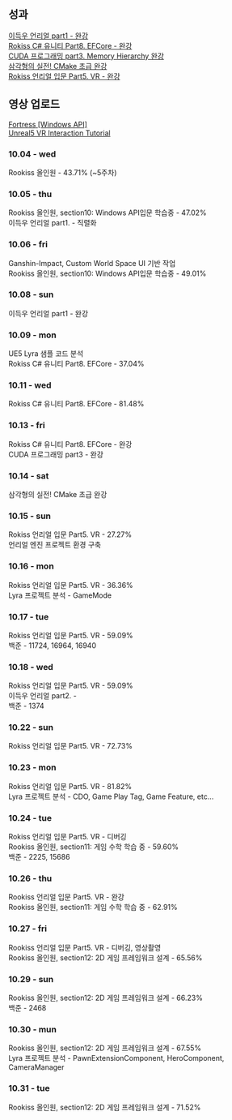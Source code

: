 ## 성과
[이득우 언리얼 part1 - 완강](https://www.inflearn.com/certificate/1095125-330717-12071614)<br>
[Rokiss C# 유니티 Part8. EFCore - 완강](https://www.inflearn.com/certificate/1095125-325822-11556640)<br>
[CUDA 프로그래밍 part3. Memory Hierarchy 완강](https://www.inflearn.com/certificate/1095125-329600-11788666)<br>
[삼각형의 실전! CMake 초급 완강](https://www.inflearn.com/certificate/1095125-330385-12071613)<br>
[Rokiss 언리얼 입문 Part5. VR - 완강](https://www.inflearn.com/certificate/1095125-329330-11867118)

## 영상 업로드
[Fortress [Windows API]](https://www.youtube.com/watch?v=iZSM4Cw7OHE)<br>
[Unreal5 VR Interaction Tutorial](https://www.youtube.com/watch?v=_dKGnKZhvdA)<br>

### 10.04 - wed
Rookiss 올인원 - 43.71% (~5주차)

### 10.05 - thu
Rookiss 올인원, section10: Windows API입문 학습중 - 47.02%<br>
이득우 언리얼 part1. - 직렬화

### 10.06 - fri
Ganshin-Impact, Custom World Space UI 기반 작업<br>
Rookiss 올인원, section10: Windows API입문 학습중 - 49.01%

### 10.08 - sun
이득우 언리얼 part1 - 완강<br>

### 10.09 - mon
UE5 Lyra 샘플 코드 분석<br>
Rokiss C# 유니티 Part8. EFCore - 37.04%

### 10.11 - wed
Rokiss C# 유니티 Part8. EFCore - 81.48%

### 10.13 - fri
Rokiss C# 유니티 Part8. EFCore - 완강<br>
CUDA 프로그래밍 part3 - 완강

###  10.14 - sat
삼각형의 실전! CMake 초급 완강<br>

###  10.15 - sun
Rokiss 언리얼 입문 Part5. VR - 27.27%<br>
언리얼 엔진 프로젝트 환경 구축

###  10.16 - mon
Rokiss 언리얼 입문 Part5. VR - 36.36%<br>
Lyra 프로젝트 분석 - GameMode

### 10.17 - tue
Rokiss 언리얼 입문 Part5. VR - 59.09%<br>
백준 - 11724, 16964, 16940

### 10.18 - wed
Rokiss 언리얼 입문 Part5. VR - 59.09%<br>
이득우 언리얼 part2. - <br>
백준 - 1374

### 10.22 - sun
Rokiss 언리얼 입문 Part5. VR - 72.73%

### 10.23 - mon
Rokiss 언리얼 입문 Part5. VR - 81.82%<br>
Lyra 프로젝트 분석 - CDO, Game Play Tag, Game Feature, etc...

### 10.24 - tue
Rokiss 언리얼 입문 Part5. VR - 디버깅<br>
Rookiss 올인원, section11: 게임 수학 학습 중 - 59.60%<br>
백준 - 2225, 15686

### 10.26 - thu
Rookiss 언리얼 입문 Part5. VR - 완강<br>
Rookiss 올인원, section11: 게임 수학 학습 중 - 62.91%

### 10.27 - fri
Rookiss 언리얼 입문 Part5. VR - 디버깅, 영상촬영<br>
Rookiss 올인원, section12: 2D 게임 프레임워크 설계 - 65.56%

### 10.29 - sun
Rookiss 올인원, section12: 2D 게임 프레임워크 설계 - 66.23%<br>
백준 - 2468

### 10.30 - mun
Rookiss 올인원, section12: 2D 게임 프레임워크 설계 - 67.55%<br>
Lyra 프로젝트 분석 - PawnExtensionComponent, HeroComponent, CameraManager

### 10.31 - tue
Rookiss 올인원, section12: 2D 게임 프레임워크 설계 - 71.52%
